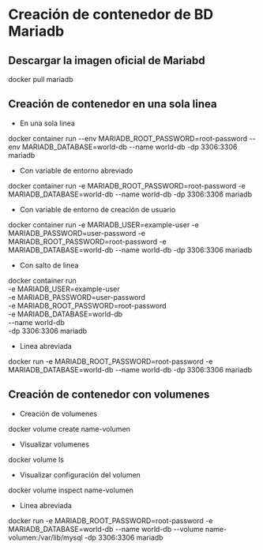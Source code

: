 # Creación de contenedor de BD Mariadb
## Descargar la imagen oficial de Mariabd

docker pull mariadb

## Creación de contenedor en una sola linea

* En una sola linea

docker container run --env MARIADB_ROOT_PASSWORD=root-password --env MARIADB_DATABASE=world-db --name world-db -dp 3306:3306 mariadb

* Con variable de entorno abreviado

docker container run -e MARIADB_ROOT_PASSWORD=root-password -e MARIADB_DATABASE=world-db --name world-db -dp 3306:3306 mariadb

* Con variable de entorno de creación de usuario 

docker container run -e MARIADB_USER=example-user -e MARIADB_PASSWORD=user-password -e MARIADB_ROOT_PASSWORD=root-password -e MARIADB_DATABASE=world-db --name world-db -dp 3306:3306 mariadb

* Con salto de linea 

docker container run \
-e MARIADB_USER=example-user \
-e MARIADB_PASSWORD=user-password \
-e MARIADB_ROOT_PASSWORD=root-password \
-e MARIADB_DATABASE=world-db \
--name world-db \
-dp 3306:3306 mariadb

* Linea abreviada

docker run -e MARIADB_ROOT_PASSWORD=root-password -e MARIADB_DATABASE=world-db --name world-db -dp 3306:3306 mariadb

## Creación de contenedor con volumenes

* Creación de volumenes

docker volume create name-volumen

* Visualizar volumenes

docker volume ls

* Visualizar configuración del volumen

docker volume inspect name-volumen

* Linea abreviada

docker run -e MARIADB_ROOT_PASSWORD=root-password -e MARIADB_DATABASE=world-db --name world-db --volume name-volumen:/var/lib/mysql -dp 3306:3306 mariadb